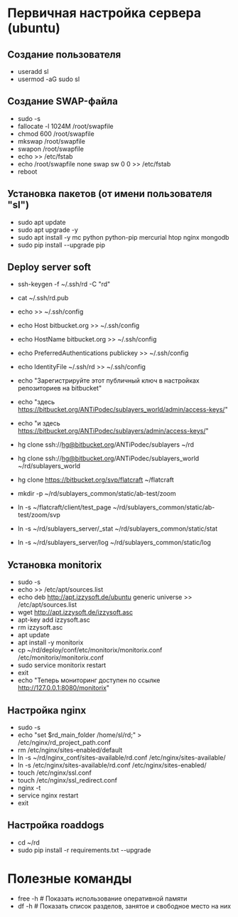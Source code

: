 
# Первичная настройка сервера (ubuntu)

## Создание пользователя

- useradd sl
- usermod -aG sudo sl

## Создание SWAP-файла

- sudo -s
- fallocate -l 1024M /root/swapfile
- chmod 600 /root/swapfile
- mkswap /root/swapfile
- swapon /root/swapfile
- echo >> /etc/fstab
- echo /root/swapfile   none    swap    sw    0   0 >> /etc/fstab
- reboot

## Установка пакетов (от имени пользователя "sl")

- sudo apt update
- sudo apt upgrade -y
- sudo apt install -y  mc python python-pip mercurial htop nginx mongodb
- sudo pip install --upgrade pip

## Deploy server soft

- ssh-keygen -f ~/.ssh/rd -C "rd" 
- cat ~/.ssh/rd.pub
- echo                                      >> ~/.ssh/config
- echo Host bitbucket.org                   >> ~/.ssh/config
- echo   HostName bitbucket.org             >> ~/.ssh/config
- echo   PreferredAuthentications publickey >> ~/.ssh/config
- echo   IdentityFile ~/.ssh/rd             >> ~/.ssh/config
- echo "Зарегистрируйте этот публичный ключ в настройках репозиториев на bitbucket"
- echo "здесь   https://bitbucket.org/ANTiPodec/sublayers_world/admin/access-keys/"
- echo "и здесь https://bitbucket.org/ANTiPodec/sublayers/admin/access-keys/"

- hg clone ssh://hg@bitbucket.org/ANTiPodec/sublayers ~/rd
- hg clone ssh://hg@bitbucket.org/ANTiPodec/sublayers_world ~/rd/sublayers_world

- hg clone https://bitbucket.org/svp/flatcraft ~/flatcraft
- mkdir -p ~/rd/sublayers_common/static/ab-test/zoom
- ln -s ~/flatcraft/client/test_page ~/rd/sublayers_common/static/ab-test/zoom/svp

- ln -s ~/rd/sublayers_server/_stat ~/rd/sublayers_common/static/stat
- ln -s ~/rd/sublayers_server/log ~/rd/sublayers_common/static/log


## Установка monitorix

- sudo -s
- echo >> /etc/apt/sources.list
- echo deb http://apt.izzysoft.de/ubuntu generic universe >> /etc/apt/sources.list
- wget http://apt.izzysoft.de/izzysoft.asc
- apt-key add izzysoft.asc
- rm izzysoft.asc
- apt update
- apt install -y  monitorix
- cp ~/rd/deploy/conf/etc/monitorix/monitorix.conf /etc/monitorix/monitorix.conf
- sudo service monitorix restart
- exit
- echo "Теперь мониторинг доступен по ссылке http://127.0.0.1:8080/monitorix"


## Настройка nginx

- sudo -s
- echo "set \$rd_main_folder /home/sl/rd;" > /etc/nginx/rd_project_path.conf
- rm /etc/nginx/sites-enabled/default
- ln -s ~/rd/nginx_conf/sites-available/rd.conf /etc/nginx/sites-available/
- ln -s /etc/nginx/sites-available/rd.conf /etc/nginx/sites-enabled/
- touch /etc/nginx/ssl.conf
- touch /etc/nginx/ssl_redirect.conf
- nginx -t
- service nginx restart
- exit

## Настройка roaddogs

- cd ~/rd
- sudo pip install -r requirements.txt --upgrade

# Полезные команды

- free -h  # Показать использование оперативной памяти
- df -h    # Показать список разделов, занятое и свободное место на них
